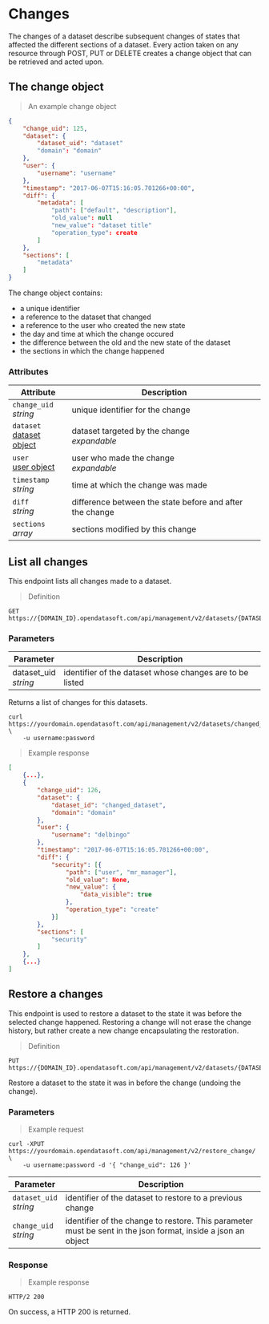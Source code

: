 # Changes

The changes of a dataset describe subsequent changes of states that affected the different sections of a dataset. Every action taken on any resource through POST, PUT or DELETE creates a change object that can be retrieved and acted upon.

## The change object

> An example change object

```json
{
    "change_uid": 125,
    "dataset": {
        "dataset_uid": "dataset"
        "domain": "domain"
    },
    "user": {
        "username": "username"
    },
    "timestamp": "2017-06-07T15:16:05.701266+00:00",
    "diff": {
        "metadata": [
            "path": ["default", "description"],
            "old_value": null
            "new_value": "dataset title"
            "operation_type": create
        ]
    },
    "sections": [
        "metadata"
    ]
}
```

The change object contains:

* a unique identifier
* a reference to the dataset that changed
* a reference to the user who created the new state
* the day and time at which the change occured
* the difference between the old and the new state of the dataset
* the sections in which the change happened

### Attributes

Attribute | Description
--------- | -----------
`change_uid` <br> *string* | unique identifier for the change
`dataset` <br> [dataset object](#the-dataset-object) | dataset targeted by the change <br> *expandable*
`user` <br> [user object](#the-user-object) | user who made the change <br> *expandable*
`timestamp` <br> *string* | time at which the change was made
`diff` <br> *string* | difference between the state before and after the change
`sections` <br> *array* | sections modified by this change

## List all changes

This endpoint lists all changes made to a dataset.

> Definition

```HTTP
GET https://{DOMAIN_ID}.opendatasoft.com/api/management/v2/datasets/{DATASET_ID}/changes/
```


### Parameters

Parameter | Description
--------- | -----------
dataset_uid <br> *string* | identifier of the dataset whose changes are to be listed

Returns a list of changes for this datasets.

```shell
curl https://yourdomain.opendatasoft.com/api/management/v2/datasets/changed_dataset/changes/ \
    -u username:password
```

> Example response

```json
[
    {...},
    {
        "change_uid": 126,
        "dataset": {
            "dataset_id": "changed_dataset",
            "domain": "domain"
        },
        "user": {
            "username": "delbingo"
        },
        "timestamp": "2017-06-07T15:16:05.701266+00:00",
        "diff": {
            "security": [{
                "path": ["user", "mr_manager"],
                "old_value": None,
                "new_value": {
                    "data_visible": true
                },
                "operation_type": "create"
            }]
        },
        "sections": [
            "security"
        ]
    },
    {...}
]
```

## Restore a changes

This endpoint is used to restore a dataset to the state it was before the selected change happened. Restoring a change will not erase the change history, but rather create a new change encapsulating the restoration.

> Definition

```HTTP
PUT https://{DOMAIN_ID}.opendatasoft.com/api/management/v2/datasets/{DATASET_ID}/restore_change/
```

Restore a dataset to the state it was in before the change (undoing the change).

### Parameters

> Example request

```shell
curl -XPUT https://yourdomain.opendatasoft.com/api/management/v2/restore_change/ \
    -u username:password -d '{ "change_uid": 126 }'
```

Parameter | Description
--------- | -----------
`dataset_uid` <br> *string* | identifier of the dataset to restore to a previous change
`change_uid` <br> *string* | identifier of the change to restore. This parameter must be sent in the json format, inside a json an object

### Response
> Example response

```http
HTTP/2 200
```

On success, a HTTP 200 is returned.
